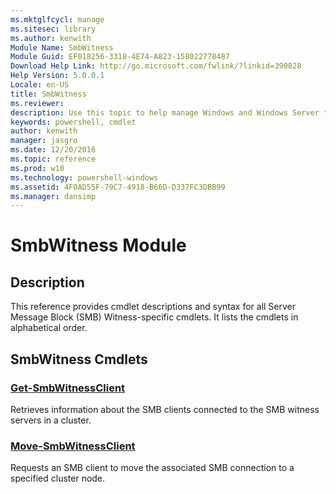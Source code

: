 ```yaml
---
ms.mktglfcycl: manage
ms.sitesec: library
ms.author: kenwith
Module Name: SmbWitness
Module Guid: EF018256-3318-4E74-A823-158022778487
Download Help Link: http://go.microsoft.com/fwlink/?linkid=390828
Help Version: 5.0.0.1
Locale: en-US
title: SmbWitness
ms.reviewer:
description: Use this topic to help manage Windows and Windows Server technologies with Windows PowerShell.
keywords: powershell, cmdlet
author: kenwith
manager: jasgro
ms.date: 12/20/2016
ms.topic: reference
ms.prod: w10
ms.technology: powershell-windows
ms.assetid: 4F0AD55F-79C7-4918-B66D-D337FC3DBB99
ms.manager: dansimp
---
```


# SmbWitness Module
## Description
This reference provides cmdlet descriptions and syntax for all Server Message Block (SMB) Witness-specific cmdlets. It lists the cmdlets in alphabetical order.

## SmbWitness Cmdlets
### [Get-SmbWitnessClient](./Get-SmbWitnessClient.md)
Retrieves information about the SMB clients connected to the SMB witness servers in a cluster.

### [Move-SmbWitnessClient](./Move-SmbWitnessClient.md)
Requests an SMB client to move the associated SMB connection to a specified cluster node.


